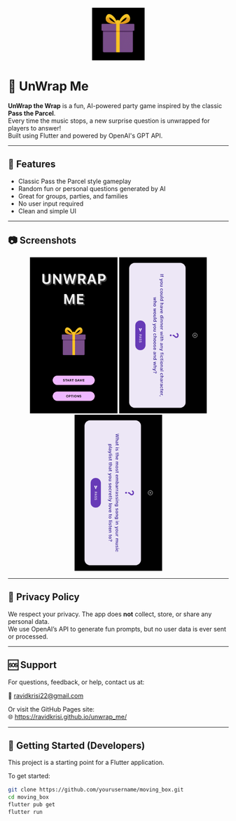 <p align="center">
  <img src="assets/icon/icon.png" alt="App Icon" width="120">
</p>

# 🎁 UnWrap Me

**UnWrap the Wrap** is a fun, AI-powered party game inspired by the classic **Pass the Parcel**.  
Every time the music stops, a new surprise question is unwrapped for players to answer!  
Built using Flutter and powered by OpenAI's GPT API.

---

## 📱 Features

- Classic Pass the Parcel style gameplay
- Random fun or personal questions generated by AI
- Great for groups, parties, and families
- No user input required
- Clean and simple UI

---

## 📷 Screenshots

<!-- Add screenshots in the `assets/screenshots/` folder -->
<p align="center">
  <img src="assets/screenshots/screenshot-1.png" width="200">
  <img src="assets/screenshots/screenshot-2.png" width="200">
  <img src="assets/screenshots/screenshot-3.png" width="200">
</p>

---

## 🔐 Privacy Policy

We respect your privacy. The app does **not** collect, store, or share any personal data.  
We use OpenAI’s API to generate fun prompts, but no user data is ever sent or processed.


---

## 🆘 Support

For questions, feedback, or help, contact us at:

📧 ravidkrisi22@gmail.com

Or visit the GitHub Pages site:  
🌐 https://ravidkrisi.github.io/unwrap_me/

---

## 🚀 Getting Started (Developers)

This project is a starting point for a Flutter application.

To get started:

```bash
git clone https://github.com/yourusername/moving_box.git
cd moving_box
flutter pub get
flutter run
